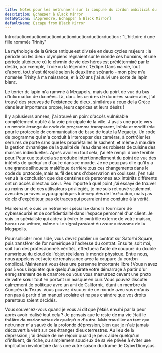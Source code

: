 ```yaml
---
title: Notes pour les netrunners sur la coupure du cordon ombilical du cloud, partie 1
description: Échapper à Black Mirror
metaOptions: [Apprendre, Échapper à Black Mirror]
defaultName: Escape from Black Mirror
---
```


<RoboAcademyText fWeight="500">
  Introductionductionductionductionductionductionduction : "L'histoire d'une fille nommée Trinity"
</RoboAcademyText>

La mythologie de la Grèce antique est divisée en deux cycles majeurs : la période où les dieux olympiens régnaient sur le monde des humains, et une période ultérieure où le chemin de vie des héros est prédéterminé par le destin, par exemple, Troie ou la légende d'Œdipe. Dans ma vie, tout d'abord, tout s'est déroulé selon le deuxième scénario - mon père m'a nommée Trinity à ma naissance, et à 20 ans j'ai suivi une sorte de lapin blanc.

<LessonImages imageClasses="mb"  src='escape-from-black-mirror/Olympus_Troy_The_Tales_of_Oedipus.png' alt="Olympus Troy The Tales of Oedipus" />

Le terrier de lapin m'a ramené à Megapolis, mais du point de vue du bus d'information de données. Là, dans les centres de données souterrains, j'ai trouvé des preuves de l'existence de dieux, similaires à ceux de la Grèce dans leur importance propre, leurs caprices et leurs désirs !

<LessonImages imageClasses="mb"  src='escape-from-black-mirror/Gods-datacenter.png' alt="Gods datacenter" />

Il y a plusieurs années, j'ai trouvé un point d'accès vulnérable complètement oublié à la voie principale de la ville. J'avais une porte vers un monde étrange de code de programme transparent, lisible et modifiable pour le protocole de communication de base de toute la Megacity. Un code de programme qui m'a conduit à intercepter des caméras, à contrôler les serrures de porte sans que les propriétaires le sachent, et même à maudire la gestion dynamique de la qualité de l'eau dans les robinets de cuisine des maisons individuelles. Après avoir vu tout cela, j'ai été rempli d'une terrible peur. Peur que tout cela se produise intentionnellement du point de vue des intérêts de quelqu'un d'autre dans ce monde. Je ne peux pas dire qu'il y a une grande silhouette maléfique derrière tous ces changements dans le code du protocole, mais au fil des ans d'observation en coulisses, j'en suis venu à la conclusion que des centaines de personnes aux intérêts différents ont un accès direct au cœur. Peu importe à quel point j'ai essayé de trouver au moins un de ces utilisateurs privilégiés, je me suis retrouvé seulement avec des preuves cryptographiques interceptées de l'exécution, mais pas de clé d'expéditeur, pas de traces qui pourraient me conduire à la vérité.

<LessonImages imageClasses="mb"  src='escape-from-black-mirror/hacking.png' alt="Gods hackers stayed in circle" />


Maintenant je suis un netrunner spécialisé dans la fourniture de cybersécurité et de confidentialité dans l'espace personnel d'un client. Je suis un spécialiste qui aidera à éviter le contrôle externe de votre maison, bureau ou voiture, même si le signal provient du cœur autonome de la Megapolis.


<LessonImages imageClasses="mb"  src='escape-from-black-mirror/Trinnity.png' alt="Trinity in underground datacenter" />

Pour solliciter mon aide, vous devez publier un contrat sur Satoshi Square, puis transférer de l'or numérique à l'adresse du contrat. Ensuite, soit moi, soit l'un des professionnels vérifiés, effectuera l'acte de coupure du double numérique du cloud de l'objet réel dans le monde physique. Entre nous, nous appelons cet acte de renaissance avec la coupure du cordon ombilical. Maintenant vous êtes une personne importante libre ! Vous n'avez pas à vous inquiéter que quelqu'un pirate votre démarrage à partir d'un enregistrement de la chambre où vous vous masturbez devant une photo de votre sœur tout en portant un masque en cuir. Vous pouvez discuter calmement de politique avec un ami de Californie, étant un membre du Congrès du Texas. Vous pouvez discuter de ce monde avec vos enfants non pas à partir d'un manuel scolaire et ne pas craindre que vos droits parentaux soient décidés.

Vous souvenez-vous quand je vous ai dit que j'étais envahi par la peur après avoir réalisé tout cela ? Je pensais que le reste de ma vie était le théâtre de marionnettes de quelqu'un d'autre. Mais travailler en tant que netrunner m'a sauvé de la profonde dépression, bien que je n'aie jamais découvert la vérit sur ces étranges dieux terrestres. Au lieu de la dépression, j'ai décidé de me réjouir quand je peux aider quelqu'un d'influent, de riche, ou simplement soucieux de sa vie privée à éviter une implication involontaire dans une autre saison du drame de CyberDionysus.